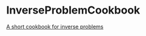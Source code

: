# InverseProblemCookbook
[A short cookbook for inverse problems](https://ferreols.github.io/InverseProblemCookbook/IPCookbook.pdf)
